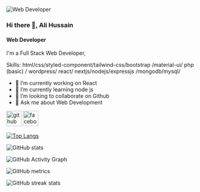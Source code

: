 ![Web Developer](https://scontent.fdac5-2.fna.fbcdn.net/v/t1.6435-1/p240x240/122570512_155717616235707_4740575384334848521_n.jpg?_nc_cat=104&ccb=1-5&_nc_sid=7206a8&_nc_ohc=NfK9JTjjVAAAX-vL0_7&_nc_ht=scontent.fdac5-2.fna&oh=404593659f67d680a85ae09a1b2f4e82&oe=618ACEF6)

### Hi there 👋, Ali Hussain
#### Web Developer


I'm a Full Stack Web Developer,

Skills: html/css/styled-component/tailwind-css/bootstrap /material-ui/ php (basic) / wordpress/ react/ nextjs/nodejs/expressjs /mongodb/mysql/

- 🔭 I’m currently working on React 
- 🌱 I’m currently learning node js 
- 👯 I’m looking to collaborate on Github 
- 💬 Ask me about Web Development 


[<img src='https://cdn.jsdelivr.net/npm/simple-icons@3.0.1/icons/github.svg' alt='github' height='40'>](https://github.com/Alihussain24)  [<img src='https://cdn.jsdelivr.net/npm/simple-icons@3.0.1/icons/facebook.svg' alt='facebook' height='40'>](https://www.facebook.com/profile.php?id=100053924090584)  

[![Top Langs](https://github-readme-stats.vercel.app/api/top-langs/?username=Alihussain24)](https://github.com/anuraghazra/github-readme-stats)

![GitHub stats](https://github-readme-stats.vercel.app/api?username=Alihussain24&show_icons=true&count_private=true)  

![GitHub Activity Graph](https://activity-graph.herokuapp.com/graph?username=Alihussain24)  

![GitHub metrics](https://metrics.lecoq.io/Alihussain24)  

![GitHub streak stats](https://github-readme-streak-stats.herokuapp.com/?user=Alihussain24)  

